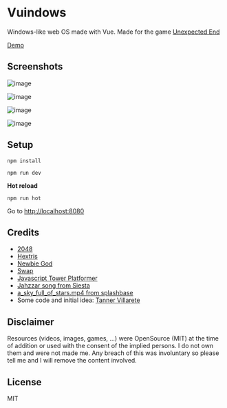 Vuindows
======

Windows-like web OS made with Vue. Made for the game [Unexpected End](https://store.steampowered.com/app/740170/Unexpected_End/)

[Demo](https://marcmascarell.github.io/Vuindows/)

Screenshots
------
![image](https://user-images.githubusercontent.com/642299/51568990-6aad0980-1e9b-11e9-9640-dbd487801b2d.png)

![image](https://user-images.githubusercontent.com/642299/51569093-ad6ee180-1e9b-11e9-9eba-a04055c58bde.png)

![image](https://user-images.githubusercontent.com/642299/51569256-25d5a280-1e9c-11e9-960e-816db0786248.png)

![image](https://user-images.githubusercontent.com/642299/51569454-b14f3380-1e9c-11e9-9f20-06c6546ae0ca.png)

Setup
------

`npm install`

`npm run dev`

**Hot reload**

`npm run hot`

Go to [http://localhost:8080]()

Credits
------

- [2048](https://github.com/gabrielecirulli/2048)
- [Hextris](https://github.com/Hextris/hextris)
- [Newbie God](https://github.com/nuria-fl/ld38)
- [Swap](https://github.com/nmoroze/swap)
- [Javascript Tower Platformer](https://github.com/jakesgordon/javascript-tower-platformer)
- [Jahzzar song from Siesta](http://freemusicarchive.org/music/Jahzzar/Travellers_Guide/Siesta)
- [a_sky_full_of_stars.mp4 from splashbase](http://www.splashbase.co/)
- Some code and initial idea: [Tanner Villarete](https://github.com/tvillarete/Win10-Replica)


Disclaimer
------

Resources (videos, images, games, ...) were OpenSource (MIT) at the time of addition or used with the consent of the
 implied persons. I do not own them and were not made me. Any breach of this was involuntary so please tell me and I
  will remove the content involved.


License
------
MIT
